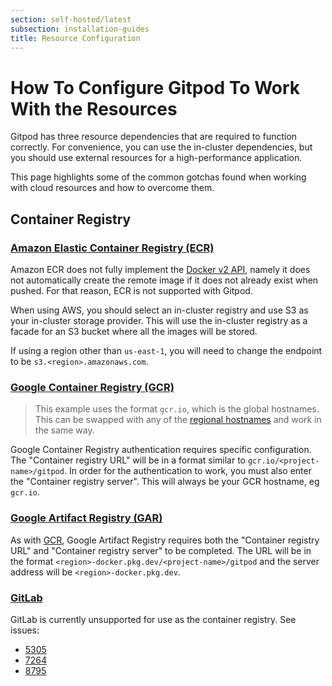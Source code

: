 ```yaml
---
section: self-hosted/latest
subsection: installation-guides
title: Resource Configuration
---
```


<script context="module">
  export const prerender = true;
</script>

# How To Configure Gitpod To Work With the Resources

Gitpod has three resource dependencies that are required to function correctly. For convenience, you can use the in-cluster dependencies, but you should use external resources for a high-performance application.

This page highlights some of the common gotchas found when working with cloud resources and how to overcome them.

## Container Registry

### [Amazon Elastic Container Registry (ECR)](https://aws.amazon.com/ecr/)

Amazon ECR does not fully implement the [Docker v2 API](https://docs.docker.com/registry/spec/api), namely it does not automatically create the remote image if it does not already exist when pushed. For that reason, ECR is not supported with Gitpod.

When using AWS, you should select an in-cluster registry and use S3 as your in-cluster storage provider. This will use the in-cluster registry as a facade for an S3 bucket where all the images will be stored.

If using a region other than `us-east-1`, you will need to change the endpoint to be `s3.<region>.amazonaws.com`.

### [Google Container Registry (GCR)](https://cloud.google.com/container-registry)

> This example uses the format `gcr.io`, which is the global hostnames. This can be swapped with any of the [regional hostnames](https://cloud.google.com/container-registry/docs/pushing-and-pulling) and work in the same way.

Google Container Registry authentication requires specific configuration. The "Container registry URL" will be in a format similar to `gcr.io/<project-name>/gitpod`. In order for the authentication to work, you must also enter the "Container registry server". This will always be your GCR hostname, eg `gcr.io`.

### [Google Artifact Registry (GAR)](https://cloud.google.com/artifact-registry)

As with [GCR](#google-container-registry-gcr), Google Artifact Registry requires both the "Container registry URL" and "Container registry server" to be completed. The URL will be in the format `<region>-docker.pkg.dev/<project-name>/gitpod` and the server address will be `<region>-docker.pkg.dev`.

### [GitLab](https://docs.gitlab.com/ee/user/packages/container_registry/)

GitLab is currently unsupported for use as the container registry. See issues:

- [5305](https://github.com/gitpod-io/gitpod/issues/5305)
- [7264](https://github.com/gitpod-io/gitpod/issues/7264)
- [8795](https://github.com/gitpod-io/gitpod/issues/8795)
